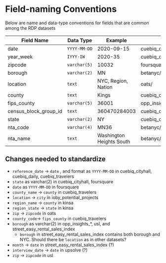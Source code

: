 # Field-naming Conventions

Below are name and data-type conventions for fields that are common among the RDP datasets

|Field Name|Data Type|Example|Found In|
|----------|---------|--------|-------|
|date|`YYYY-MM-DD`|2020-09-15|cuebiq_cityhall/cuebiq_daily/cuebiq_travelers/foursquare/foursquare_datacube/usl|
|year_week|`IYYY-IW`|2020-35|cuebiq_cityhall/cuebiq_weekly/foursquare_datacube/ioby_donations/opp_insights_*/street_easy/opp_insights_weekly|
|zipcode|`varchar(5)`|10032|foursquare/foursquare_datacube/ioby_count_by_zip/ioby*/oats/upsolve/usl|
|borough|`varchar(2)`|MN|betanyc/opp_insights*/usl|
|location|`text`|NYC, Region, Nation|oats/|
|county|`text`|Kings|cuebiq_cityhall/cuebiq_travelers/kinsa/opp_insights*/|
|fips_county|`varchar(5)`|36001|opp_insights*|
|census_block_group_id|`text`|360470284003|cuebiq_cityhall/|
|state|`varchar(2)`|NY|cuebiq_cityhall/foursquare/kinsa|
|nta_code|`varchar(4)`|MN36|betanyc/street_easy|
|nta_name|`text`|Washington Heights South|betanyc/street_easy|

## Changes needed to standardize
+ `reference_date` -> `date` , and format as `YYYY-MM-DD` in cuebiq_cityhall, cuebiq_daily, cuebiq_travelers
+ `state` as varchar(2) in cuebiq_cityhall, foursquare
+ `date` as `YYYY-MM-DD` in foursquare
+ `county_name` -> `county` in cuebiq_travelers
+ `location` -> `city` in ioby_potential_projects
+ `region_name` -> `county` in kinsa
+ `region_state` -> `state` in kinsa
+ `zip` -> `zipcode` in oats
+ `county_code`-> `fips_county`  in cuebiq_travelers
+ `borough` as varchar(2) in opp_insights_*, usl, and street_easy_rental_sales_index
    + `borough` in street_easy_rental_sales_index contains both borough and NYC. Should there be `location` as in other datasets?
+ `month` -> `date` in street_easy_rental_sales_index (?)
+ `interview_date` -> `date` in upsolve (?)
+ `zip` -> `zipcode` in usl

